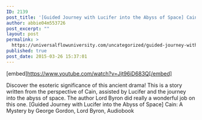 ```yaml
---
ID: 2139
post_title: '[Guided Journey with Lucifer into the Abyss of Space] Cain: A Mystery (Audiobook)'
author: abbie04m553726
post_excerpt: ""
layout: post
permalink: >
  https://universalflowuniversity.com/uncategorized/guided-journey-with-lucifer-into-the-abyss-of-space-cain-a-mystery-audiobook/
published: true
post_date: 2015-03-26 15:37:01
---
```

[embed]https://www.youtube.com/watch?v=Jjt96iD683Q[/embed]<br>
<p>Discover the esoteric significance of this ancient drama! This is a story written from the perspective of Cain, assisted by Lucifer and the journey into the abyss of space. The author Lord Byron did really a wonderful job on this one. 
[Guided Journey with Lucifer into the Abyss of Space] Cain: A Mystery by George Gordon, Lord Byron, Audiobook</p>
